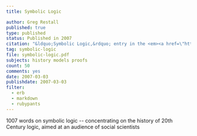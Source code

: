 ```yaml
---
title: Symbolic Logic

author: Greg Restall
published: true
type: published
status: Published in 2007
citation: "&ldquo;Symbolic Logic,&rdquo; entry in the <em><a href=\"http://www.amazon.com/International-Encyclopedia-Social-Sciences-vol/dp/0028659651/consequentlyorg\">International Encyclopedia of the Social Sciences</a></em>, William A. Darity (editor), Macmillan 2007."
tag: symbolic-logic
file: symbolic-logic.pdf
subjects: history models proofs 
count: 50
comments: yes
date: 2007-03-03
publishdate: 2007-03-03
filter:
  - erb
  - markdown
  - rubypants
---
```

1007 words on symbolic logic -- concentrating on the history of 20th Century logic, aimed at an audience of social scientists
